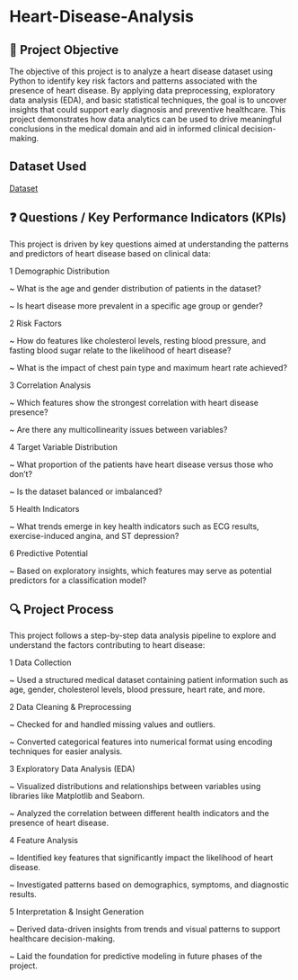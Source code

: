 # Heart-Disease-Analysis

## 📌 Project Objective
The objective of this project is to analyze a heart disease dataset using Python to identify key risk factors and patterns associated with the presence of heart disease. By applying data preprocessing, exploratory data analysis (EDA), and basic statistical techniques, the goal is to uncover insights that could support early diagnosis and preventive healthcare. This project demonstrates how data analytics can be used to drive meaningful conclusions in the medical domain and aid in informed clinical decision-making.

## Dataset Used
<a href = "https://github.com/abrarsaraf/Heart-Disease-Analysis/blob/main/dataset.csv">Dataset</a>


## ❓ Questions / Key Performance Indicators (KPIs)
This project is driven by key questions aimed at understanding the patterns and predictors of heart disease based on clinical data:

1 Demographic Distribution

~ What is the age and gender distribution of patients in the dataset?

~ Is heart disease more prevalent in a specific age group or gender?

2 Risk Factors

~ How do features like cholesterol levels, resting blood pressure, and fasting blood sugar relate to the likelihood of heart disease?

~ What is the impact of chest pain type and maximum heart rate achieved?

3 Correlation Analysis

~ Which features show the strongest correlation with heart disease presence?

~ Are there any multicollinearity issues between variables?

4 Target Variable Distribution

~ What proportion of the patients have heart disease versus those who don’t?

~ Is the dataset balanced or imbalanced?

5 Health Indicators

~ What trends emerge in key health indicators such as ECG results, exercise-induced angina, and ST depression?

6 Predictive Potential

~ Based on exploratory insights, which features may serve as potential predictors for a classification model?



## 🔍 Project Process
This project follows a step-by-step data analysis pipeline to explore and understand the factors contributing to heart disease:

1 Data Collection

~ Used a structured medical dataset containing patient information such as age, gender, cholesterol levels, blood pressure, heart rate, and more.

2 Data Cleaning & Preprocessing

~ Checked for and handled missing values and outliers.

~ Converted categorical features into numerical format using encoding techniques for easier analysis.

3 Exploratory Data Analysis (EDA)

~ Visualized distributions and relationships between variables using libraries like Matplotlib and Seaborn.

~ Analyzed the correlation between different health indicators and the presence of heart disease.

4 Feature Analysis

~ Identified key features that significantly impact the likelihood of heart disease.

~ Investigated patterns based on demographics, symptoms, and diagnostic results.

5 Interpretation & Insight Generation

~ Derived data-driven insights from trends and visual patterns to support healthcare decision-making.

~ Laid the foundation for predictive modeling in future phases of the project.


